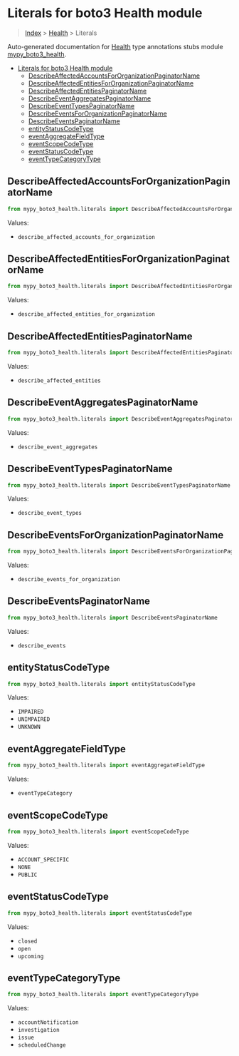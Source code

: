 # Literals for boto3 Health module

> [Index](..) > [Health](.) > Literals

Auto-generated documentation for
[Health](https://boto3.amazonaws.com/v1/documentation/api/1.17.72/reference/services/health.html#Health)
type annotations stubs module
[mypy_boto3_health](https://pypi.org/project/mypy-boto3-health/).

- [Literals for boto3 Health module](#literals-for-boto3-health-module)
  - [DescribeAffectedAccountsForOrganizationPaginatorName](#describeaffectedaccountsfororganizationpaginatorname)
  - [DescribeAffectedEntitiesForOrganizationPaginatorName](#describeaffectedentitiesfororganizationpaginatorname)
  - [DescribeAffectedEntitiesPaginatorName](#describeaffectedentitiespaginatorname)
  - [DescribeEventAggregatesPaginatorName](#describeeventaggregatespaginatorname)
  - [DescribeEventTypesPaginatorName](#describeeventtypespaginatorname)
  - [DescribeEventsForOrganizationPaginatorName](#describeeventsfororganizationpaginatorname)
  - [DescribeEventsPaginatorName](#describeeventspaginatorname)
  - [entityStatusCodeType](#entitystatuscodetype)
  - [eventAggregateFieldType](#eventaggregatefieldtype)
  - [eventScopeCodeType](#eventscopecodetype)
  - [eventStatusCodeType](#eventstatuscodetype)
  - [eventTypeCategoryType](#eventtypecategorytype)

## DescribeAffectedAccountsForOrganizationPaginatorName

```python
from mypy_boto3_health.literals import DescribeAffectedAccountsForOrganizationPaginatorName
```

Values:

- `describe_affected_accounts_for_organization`

## DescribeAffectedEntitiesForOrganizationPaginatorName

```python
from mypy_boto3_health.literals import DescribeAffectedEntitiesForOrganizationPaginatorName
```

Values:

- `describe_affected_entities_for_organization`

## DescribeAffectedEntitiesPaginatorName

```python
from mypy_boto3_health.literals import DescribeAffectedEntitiesPaginatorName
```

Values:

- `describe_affected_entities`

## DescribeEventAggregatesPaginatorName

```python
from mypy_boto3_health.literals import DescribeEventAggregatesPaginatorName
```

Values:

- `describe_event_aggregates`

## DescribeEventTypesPaginatorName

```python
from mypy_boto3_health.literals import DescribeEventTypesPaginatorName
```

Values:

- `describe_event_types`

## DescribeEventsForOrganizationPaginatorName

```python
from mypy_boto3_health.literals import DescribeEventsForOrganizationPaginatorName
```

Values:

- `describe_events_for_organization`

## DescribeEventsPaginatorName

```python
from mypy_boto3_health.literals import DescribeEventsPaginatorName
```

Values:

- `describe_events`

## entityStatusCodeType

```python
from mypy_boto3_health.literals import entityStatusCodeType
```

Values:

- `IMPAIRED`
- `UNIMPAIRED`
- `UNKNOWN`

## eventAggregateFieldType

```python
from mypy_boto3_health.literals import eventAggregateFieldType
```

Values:

- `eventTypeCategory`

## eventScopeCodeType

```python
from mypy_boto3_health.literals import eventScopeCodeType
```

Values:

- `ACCOUNT_SPECIFIC`
- `NONE`
- `PUBLIC`

## eventStatusCodeType

```python
from mypy_boto3_health.literals import eventStatusCodeType
```

Values:

- `closed`
- `open`
- `upcoming`

## eventTypeCategoryType

```python
from mypy_boto3_health.literals import eventTypeCategoryType
```

Values:

- `accountNotification`
- `investigation`
- `issue`
- `scheduledChange`
